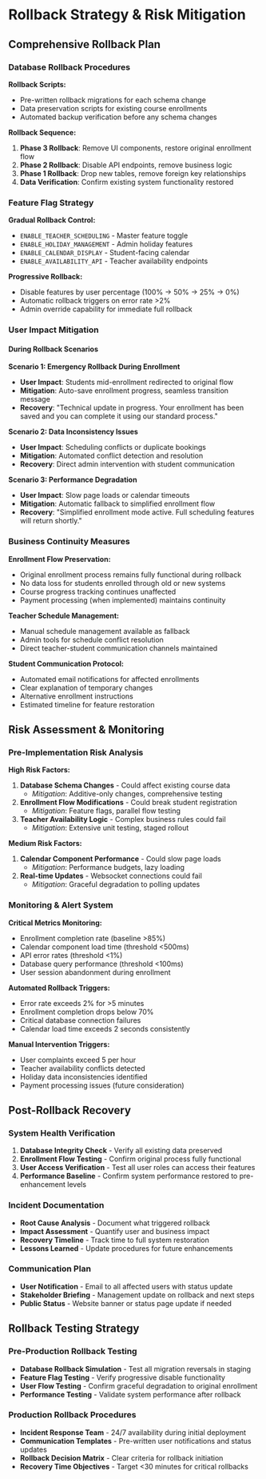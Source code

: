 # Rollback Strategy & Risk Mitigation

## Comprehensive Rollback Plan

### Database Rollback Procedures

**Rollback Scripts:**
- Pre-written rollback migrations for each schema change
- Data preservation scripts for existing course enrollments
- Automated backup verification before any schema changes

**Rollback Sequence:**
1. **Phase 3 Rollback**: Remove UI components, restore original enrollment flow
2. **Phase 2 Rollback**: Disable API endpoints, remove business logic
3. **Phase 1 Rollback**: Drop new tables, remove foreign key relationships
4. **Data Verification**: Confirm existing system functionality restored

### Feature Flag Strategy

**Gradual Rollback Control:**
- `ENABLE_TEACHER_SCHEDULING` - Master feature toggle
- `ENABLE_HOLIDAY_MANAGEMENT` - Admin holiday features
- `ENABLE_CALENDAR_DISPLAY` - Student-facing calendar
- `ENABLE_AVAILABILITY_API` - Teacher availability endpoints

**Progressive Rollback:**
- Disable features by user percentage (100% → 50% → 25% → 0%)
- Automatic rollback triggers on error rate >2%
- Admin override capability for immediate full rollback

### User Impact Mitigation

#### During Rollback Scenarios

**Scenario 1: Emergency Rollback During Enrollment**
- **User Impact**: Students mid-enrollment redirected to original flow
- **Mitigation**: Auto-save enrollment progress, seamless transition message
- **Recovery**: "Technical update in progress. Your enrollment has been saved and you can complete it using our standard process."

**Scenario 2: Data Inconsistency Issues**  
- **User Impact**: Scheduling conflicts or duplicate bookings
- **Mitigation**: Automated conflict detection and resolution
- **Recovery**: Direct admin intervention with student communication

**Scenario 3: Performance Degradation**
- **User Impact**: Slow page loads or calendar timeouts
- **Mitigation**: Automatic fallback to simplified enrollment flow
- **Recovery**: "Simplified enrollment mode active. Full scheduling features will return shortly."

### Business Continuity Measures

**Enrollment Flow Preservation:**
- Original enrollment process remains fully functional during rollback
- No data loss for students enrolled through old or new systems  
- Course progress tracking continues unaffected
- Payment processing (when implemented) maintains continuity

**Teacher Schedule Management:**
- Manual schedule management available as fallback
- Admin tools for schedule conflict resolution
- Direct teacher-student communication channels maintained

**Student Communication Protocol:**
- Automated email notifications for affected enrollments
- Clear explanation of temporary changes
- Alternative enrollment instructions
- Estimated timeline for feature restoration

## Risk Assessment & Monitoring

### Pre-Implementation Risk Analysis

**High Risk Factors:**
1. **Database Schema Changes** - Could affect existing course data
   - *Mitigation*: Additive-only changes, comprehensive testing
2. **Enrollment Flow Modifications** - Could break student registration  
   - *Mitigation*: Feature flags, parallel flow testing
3. **Teacher Availability Logic** - Complex business rules could fail
   - *Mitigation*: Extensive unit testing, staged rollout

**Medium Risk Factors:**
1. **Calendar Component Performance** - Could slow page loads
   - *Mitigation*: Performance budgets, lazy loading
2. **Real-time Updates** - Websocket connections could fail
   - *Mitigation*: Graceful degradation to polling updates

### Monitoring & Alert System

**Critical Metrics Monitoring:**
- Enrollment completion rate (baseline >85%)
- Calendar component load time (threshold <500ms)  
- API error rates (threshold <1%)
- Database query performance (threshold <100ms)
- User session abandonment during enrollment

**Automated Rollback Triggers:**
- Error rate exceeds 2% for >5 minutes
- Enrollment completion drops below 70%
- Critical database connection failures
- Calendar load time exceeds 2 seconds consistently

**Manual Intervention Triggers:**
- User complaints exceed 5 per hour
- Teacher availability conflicts detected
- Holiday data inconsistencies identified
- Payment processing issues (future consideration)

## Post-Rollback Recovery

### System Health Verification
1. **Database Integrity Check** - Verify all existing data preserved
2. **Enrollment Flow Testing** - Confirm original process fully functional
3. **User Access Verification** - Test all user roles can access their features
4. **Performance Baseline** - Confirm system performance restored to pre-enhancement levels

### Incident Documentation
- **Root Cause Analysis** - Document what triggered rollback
- **Impact Assessment** - Quantify user and business impact
- **Recovery Timeline** - Track time to full system restoration
- **Lessons Learned** - Update procedures for future enhancements

### Communication Plan
- **User Notification** - Email to all affected users with status update
- **Stakeholder Briefing** - Management update on rollback and next steps
- **Public Status** - Website banner or status page update if needed

## Rollback Testing Strategy

### Pre-Production Rollback Testing
- **Database Rollback Simulation** - Test all migration reversals in staging
- **Feature Flag Testing** - Verify progressive disable functionality
- **User Flow Testing** - Confirm graceful degradation to original enrollment
- **Performance Testing** - Validate system performance after rollback

### Production Rollback Procedures
- **Incident Response Team** - 24/7 availability during initial deployment
- **Communication Templates** - Pre-written user notifications and status updates
- **Rollback Decision Matrix** - Clear criteria for rollback initiation
- **Recovery Time Objectives** - Target <30 minutes for critical rollbacks